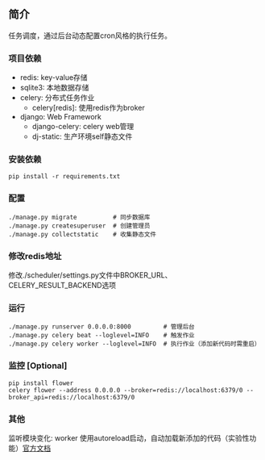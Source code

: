 ## 简介
任务调度，通过后台动态配置cron风格的执行任务。

### 项目依赖
- redis: key-value存储
- sqlite3: 本地数据存储
- celery: 分布式任务作业
  - celery[redis]: 使用redis作为broker
- django: Web Framework
  - django-celery: celery web管理
  - dj-static: 生产环境self静态文件

### 安装依赖
```shell
pip install -r requirements.txt
```

### 配置
```shell
./manage.py migrate          # 同步数据库
./manage.py createsuperuser  # 创建管理员
./manage.py collectstatic    # 收集静态文件
```

### 修改redis地址
修改./scheduler/settings.py文件中BROKER_URL、CELERY_RESULT_BACKEND选项

### 运行
```shell
./manage.py runserver 0.0.0.0:8000         # 管理后台
./manage.py celery beat --loglevel=INFO    # 触发作业
./manage.py celery worker --loglevel=INFO  # 执行作业（添加新代码时需重启）
```

### 监控 [Optional]
```shell
pip install flower
celery flower --address 0.0.0.0 --broker=redis://localhost:6379/0 --broker_api=redis://localhost:6379/0
```

### 其他
监听模块变化: worker 使用autoreload启动，自动加载新添加的代码（实验性功能）[官方文档](http://docs.celeryproject.org/en/3.1/userguide/workers.html#autoreloading)